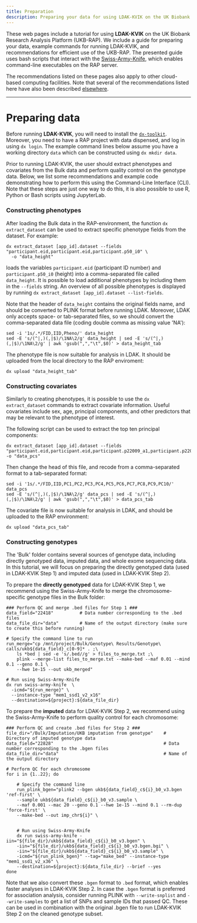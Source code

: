 ```yaml
---
title: Preparation
description: Preparing your data for using LDAK-KVIK on the UK Biobank Research Analysis Platform
---
```


These web pages include a tutorial for using **LDAK-KVIK** on the UK Biobank Research Analysis Platform (UKB-RAP). We include a guide for preparing your data, example commands for running LDAK-KVIK, and recommendations for efficient use of the UKB-RAP. The presented guide uses bash scripts that interact with the [Swiss-Army-Knife](https://dnanexus.gitbook.io/uk-biobank-rap/working-on-the-research-analysis-platform/accessing-data/accessing-bulk-data#analyzing-files-with-swiss-army-knife), which enables command-line executables on the RAP server.

The recommendations listed on these pages also apply to other cloud-based computing facilities. Note that several of the recommendations listed here have also been described [elsewhere](https://github.com/dnanexus/UKB_RAP/tree/main/GWAS).

---------------
# Preparing data

Before running **LDAK-KVIK**, you will need to install the [`dx-toolkit`](https://documentation.dnanexus.com/downloads). Moreover, you need to have a RAP project with data dispensed, and log in using `dx login`. The example command lines below assume you have a working directory `data` which can be constructed using `dx mkdir data`.

Prior to running LDAK-KVIK, the user should extract phenotypes and covariates from the Bulk data and perform quality control on the genotype data. Below, we list some recommendations and example code demonstrating how to perform this using the Command-Line Interface (CLI). Note that these steps are just one way to do this, it is also possible to use R, Python or Bash scripts using JupyterLab.

### Constructing phenotypes

After loading the Bulk data in the RAP-environment, the function `dx extract_dataset` can be used to extract specific phenotype fields from the dataset. For example:
```
dx extract_dataset [app_id].dataset --fields "participant.eid,participant.eid,participant.p50_i0" \ 
  -o "data_height"
```
loads the variables `participant.eid` (participant ID number) and `participant.p50_i0` (height) into a comma-separated file called `data_height`. It is possible to load additional phenotypes by including them in the `--fields` string. An overview of all possible phenotypes is displayed by running `dx extract_dataset [app_id].dataset --list-fields`.

Note that the header of `data_height` contains the original fields name, and should be converted to PLINK format before running LDAK. Moreover, LDAK only accepts space- or tab-separated files, so we should convert the comma-separated data file (coding double comma as missing value 'NA'):
```
sed -i '1s/.*/FID,IID,Pheno/' data_height
sed -E 's/(^|,)(,|$)/\1NA\2/g' data_height | sed -E 's/(^|,)(,|$)/\1NA\2/g' | awk 'gsub(",","\t",$0)' > data_height_tab
```
The phenotype file is now suitable for analysis in LDAK. It should be uploaded from the local directory to the RAP enviroment:
```
dx upload "data_height_tab"
```

### Constructing covariates

Similarly to creating phenotypes, it is possible to use the `dx extract_dataset` commands to extract covariate information. Useful covariates include sex, age, principal components, and other predictors that may be relevant to the phenotype of interest.

The following script can be used to extract the top ten principal components:
```
dx extract_dataset [app_id].dataset --fields "participant.eid,participant.eid,participant.p22009_a1,participant.p22009_a2,participant.p22009_a3,participant.p22009_a4,participant.p22009_a5,participant.p22009_a6,participant.p22009_a7,participant.p22009_a8,participant.p22009_a9,participant.p22009_a10" -o "data_pcs"
```
Then change the head of this file, and recode from a comma-separated format to a tab-separated format:
```
sed -i '1s/.*/FID,IID,PC1,PC2,PC3,PC4,PC5,PC6,PC7,PC8,PC9,PC10/' data_pcs
sed -E 's/(^|,)(,|$)/\1NA\2/g' data_pcs | sed -E 's/(^|,)(,|$)/\1NA\2/g' | awk 'gsub(",","\t",$0)' > data_pcs_tab
```
The covariate file is now suitable for analysis in LDAK, and should be uploaded to the RAP environment:
```
dx upload "data_pcs_tab"
```

### Constructing genotypes

The 'Bulk' folder contains several sources of genotype data, including directly genotyped data, imputed data, and whole exome sequencing data. In this tutorial, we will focus on preparing the directly genotyped data (used in LDAK-KVIK Step 1) and imputed data (used in LDAK-KVIK Step 2).

To prepare the **directly genotyped** data for LDAK-KVIK Step 1, we recommend using the Swiss-Army-Knife to merge the chromosome-specific genotype files in the Bulk folder: 

```
### Perform QC and merge .bed files for Step 1 ###
data_field="22418"          # Data number corresponding to the .bed files
data_file_dir="data"        # Name of the output directory (make sure to create this before running)

# Specify the command line to run
run_merge="cp /mnt/project/Bulk/Genotype\ Results/Genotype\ calls/ukb${data_field}_c[0-9]* . ;\     
    ls *bed | sed -e 's/.bed//g' > files_to_merge.txt ;\                                            
    plink --merge-list files_to_merge.txt --make-bed --maf 0.01 --mind 0.1 --geno 0.1 \            
    --hwe 1e-15 --out ukb_merged"

# Run using Swiss-Army-Knife
dx run swiss-army-knife  \
  -icmd="${run_merge}" \
  --instance-type "mem1_ssd1_v2_x16" 
  --destination=${project}:${data_file_dir}
```

To prepare the **imputed** data for LDAK-KVIK Step 2, we recommend using the Swiss-Army-Knife to perform quality control for each chromosome:

```
### Perform QC and create .bed files for Step 2 ###
file_dir="/Bulk/Imputation/UKB imputation from genotype"    # Directory of imputed genotype data
data_field="22828"                                          # Data number corresponding to the .bgen files
data_file_dir="data"                                        # Name of the output directory

# Perform QC for each chromosome
for i in {1..22}; do

    # Specify the command line
    run_plink_bgen="plink2 --bgen ukb${data_field}_c${i}_b0_v3.bgen 'ref-first' \       
    --sample ukb${data_field}_c${i}_b0_v3.sample \                                     
    --maf 0.001 --mac 20 --geno 0.1 --hwe 1e-15 --mind 0.1 --rm-dup 'force-first' \     
    --make-bed --out imp_chr${i}" \                                                                                            
    

    # Run using Swiss-Army-Knife
    dx run swiss-army-knife -iin="${file_dir}/ukb${data_field}_c${i}_b0_v3.bgen" \
    -iin="${file_dir}/ukb${data_field}_c${i}_b0_v3.bgen.bgi" \
    -iin="${file_dir}/ukb${data_field}_c${i}_b0_v3.sample" \
    -icmd="${run_plink_bgen}" --tag="make_bed" --instance-type "mem1_ssd1_v2_x36" \
    --destination=${project}:${data_file_dir} --brief --yes
done
```

Note that we also convert these `.bgen` format to `.bed` format, which enables faster analyses in LDAK-KVIK Step 2. In case the `.bgen` format is preferred for association analysis, consider running PLINK with `--write-snplist` and  `--write-samples` to get a list of SNPs and sample IDs that passed QC. These can be used in combination with the original .bgen file to run LDAK-KVIK Step 2 on the cleaned genotype subset.
